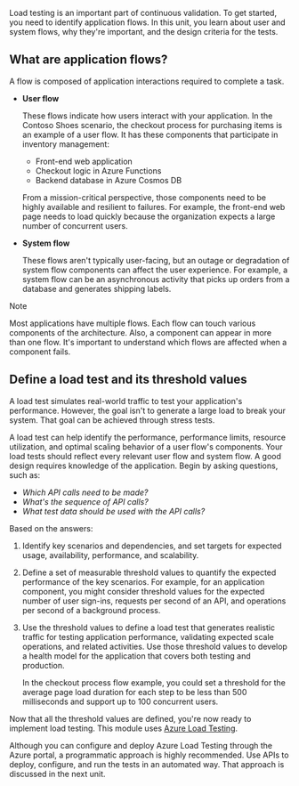 Load testing is an important part of continuous validation. To get started, you need to identify application flows. In this unit, you learn about user and system flows, why they're important, and the design criteria for the tests.

## What are application flows?

A flow is composed of application interactions required to complete a task.

- **User flow**

  These flows indicate how users interact with your application. In the Contoso Shoes scenario, the checkout process for purchasing items is an example of a user flow. It has these components that participate in inventory management:

  - Front-end web application
  - Checkout logic in Azure Functions
  - Backend database in Azure Cosmos DB

  From a mission-critical perspective, those components need to be highly available and resilient to failures. For example, the front-end web page needs to load quickly because the organization expects a large number of concurrent users.

- **System flow**

  These flows aren't typically user-facing, but an outage or degradation of system flow components can affect the user experience. For example, a system flow can be an asynchronous activity that picks up orders from a database and generates shipping labels.

> [!NOTE]
> Most applications have multiple flows. Each flow can touch various components of the architecture. Also, a component can appear in more than one flow. It's important to understand which flows are affected when a component fails.

## Define a load test and its threshold values

A load test simulates real-world traffic to test your application's performance. However, the goal isn't to generate a large load to break your system. That goal can be achieved through stress tests.

A load test can help identify the performance, performance limits, resource utilization, and optimal scaling behavior of a user flow's components. Your load tests should reflect every relevant user flow and system flow. A good design requires knowledge of the application. Begin by asking questions, such as:

- *Which API calls need to be made?*
- *What's the sequence of API calls?*
- *What test data should be used with the API calls?*

Based on the answers:

1. Identify key scenarios and dependencies, and set targets for expected usage, availability, performance, and scalability.

1. Define a set of measurable threshold values to quantify the expected performance of the key scenarios. For example, for an application component, you might consider threshold values for the expected number of user sign-ins, requests per second of an API, and operations per second of a background process.

1. Use the threshold values to define a load test that generates realistic traffic for testing application performance, validating expected scale operations, and related activities. Use those threshold values to develop a health model for the application that covers both testing and production. 

   In the checkout process flow example, you could set a threshold for the average page load duration for each step to be less than 500 milliseconds and support up to 100 concurrent users.

Now that all the threshold values are defined, you're now ready to implement load testing. This module uses [Azure Load Testing](/azure/load-testing/overview-what-is-azure-load-testing).

Although you can configure and deploy Azure Load Testing through the Azure portal, a programmatic approach is highly recommended. Use APIs to deploy, configure, and run the tests in an automated way. That approach is discussed in the next unit.
